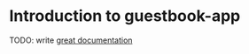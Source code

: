 # Introduction to guestbook-app

TODO: write [great documentation](http://jacobian.org/writing/what-to-write/)
